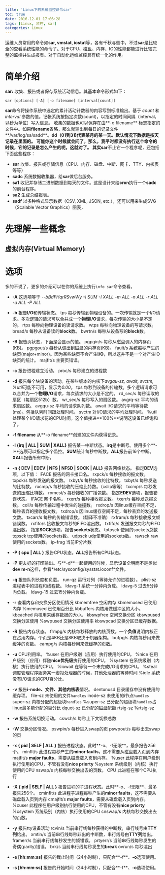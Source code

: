 ```yaml
---
title: 'Linux下的系统监控命令sar'
toc: true
date: 2016-12-01 17:06:28
tags: [Linux, 监控, sar]
categories: Linux
---
```

运维人员常用的命令如**sar, vmstat, iostat**等，各有千秋与侧中，不过**sar**是比较全的查看系统性能的命令了。对于CPU、磁盘、内存、IO的性能都能进行比较完整的监控并生成报表。对于自动化运维监控具有统一化的作用。
<!--more-->
# 简单介绍
**sar:** 收集、报告或者保存系统活动信息。其基本命令形式如下：
```
sar [options] [-A] [-o filename] [interval[count]]
```
**sar**命令将操作系统中选定的累计活动计数器的内容写到标准输出。基于 *count* 和 *interval* 参数的值，记帐系统按指定次数(count)，以指定的时间间隔（interval，以秒为单位）写入信息。
收集的数据也可以保存在由**-o filename** 标志指定的文件中。如果**filename**省略，那么就输出到每日的记录文件**/var/log/sa/sadd**。**dd（01到31)**代表某月的某一天。默认情况下数据是按天记录在里面的。
可能你这个时候就会问了，那么，我平时都没有执行这个命令的时候，它的记录是怎么产生的呢，这就对了。
其实**sar**不止它一个程序呢，还包括下面这些程序：
- **sar** 收集、报告或存储信息（CPU、内存、磁盘、中断、网卡、TTY、内核表等等）
- **sadc** 系统数据收集器，给**sar**做后台服务。
- **sa1** 收记并存储二进制数据到每天的文件。这是设计来给**cron**执行一个**sadc**的前台程序。
- **sa2** 生成总结报表。
- **sadf** 以多种格式显示数据（CSV, XML, JSON, etc.），还可以用来生成SVG（Scalable Vector Graphics）图表，
# 先理解一些概念
## 虚拟内存(Virtual Memory)
# 选项
多的不说了，更多的介绍可以在你的系统上执行`info sar`命令查看。
- **-A**	这选项等于 *--bBdFHqrRSvwWy -I SUM -I XALL -m ALL -n ALL -r ALL -u ALL -P ALL*
- **-b**	报告**I/O**和传输状态。
	tps	每秒传输到物理设备的。一次传输就是一个I/O请求。多次逻辑的请求可以合并成一个**物理I/O**请求，每次传输的大小是不定的。
	rtps	每秒向物理设备的读请求数。
	wtps	每秒向物理设备的写请求数。
	bread/s	每秒从设备读的**block**数。
	bwrtn/s	每秒从设备写的**block**数。
- **-B**	报告页状态，下面是会显示的值。
    pgpgin/s	每秒从磁盘调入的内存页(KB)。
    pgpgout/s	每秒从调出到磁盘的内存页(KB)。
    fault/s	系统每秒产生的缺页(major+minor)。因为某些缺页不会产生**I/O**，所以这并不是一个对产生IO缺页的统计。
    majflt/s	主要页错误。
- **-c**	报告进程建立活动。
	proc/s	每秒建立的进程数
- **-d**	报告每个块设备的活动。在某些版本的内核下*avgqu-sz, await, svctm, %util*可能不可用，显示为*0.00*。
	tps	每秒到设备的传输数。多个逻辑请求可以合并为一个**物理I/O**请求，每次请求的大小是不定的。
	rd_sec/s	每秒读取的扇区（每扇区512b）数。
	wr_sec/s	每秒写入的扇区数。
	avgrq-sz	平均的请求扇区数。
	avgqu-sz	平均的请求队列数。
	await	I/O请求的平均等待数(ms)。包括队列时间跟处理时间。
	svctm	对I/O请求的平均处理时间。
	%util	处理某个I/O请求花的CPU时间。这个值接进**100%**说明这设备已经饱和了。
- **-f filename**	从**-o filename**创建的文件内获得记录。
- **-I {irq | ALL | SUM | XALL}**	报告某一中断状态。**irq**是中断号。使用多个**-I**选项可以指定多个监控。**SUM**统计每秒中断数。**ALL**报告前16个中断。**XALL**报告所有中断。
- **-n { DEV | EDEV | NFS | NFSD | SOCK | ALL}** 报告网络状态。
 指定**DEV**选项，以下值：
  IFACE	报告的网卡接口名。
  rxpck/s	每秒接收的报文数。
  txpck/s	每秒发送的报文数。
  rxbyt/s	每秒接收的比特数。
  txbyt/s	每秒发送的比特数。
  rxcmp/s	每秒接收的压缩比特数。（cslip等等）
  txcmp/s	每秒发送的压缩比特数。
  rxmcst/s	每秒接收的广播包数。
 指定**EDEV**选项，报告错误状态。
  IFACE 网卡名称。
  rxerr/s	每秒接收报文数。
  txerr/s	每秒发送报文数。
  coll/s	每秒传输过程中发生的碰撞数。
  rxdrop/s	因linux缓存空间不足，每秒丢弃的接收报文数。
  txdrop/s	因linux缓存空间不足，每秒丢弃的发送报文数。
  txcarr/s	每秒的传输错误数。（翻译不准确）
  rxfram/s	每秒接收报文帧错误数。
  rxfifo/s	接收报文每秒的FIFO溢出数。
  txfifo/s	发送报文每秒的FIFO溢出数。
 指定**SOCK**选项，报告**sockets**状态。
  totosck	使用的sockets总数
  tcpsck	tcp使用的sockets数。
  udpsck	udp使用的sockets数。
  rawsck	raw使用的sockets数。
  ip-frag	当前IP分片数
- **-P { cpu | ALL }**	报告CPU状态。**ALL**报告所有CPU状态。
- **-P**	更友好的打印输出。与**-d**一起使用的时候，显示设备全明而不是类似 **dev m-n**这样，参看*/etc/sysconfig/sysstat.ioconf*文件。
- **-q**	报告队列长度和负载。
    run-qz	运行对列（等待允许的进程数）。
    plist-sz	进程表中的进程和线程数。
    ldavg-1	系统一分钟内负载。
    ldavg-5	过去5分钟内负载。
    ldavg-15	过去15分钟内负载。
- **-r**	查看内存和交换分区使用情况
    kbmemfree	空闲内存
    kbmemused	已使用内存
    %memused 	已使用百分比
    kbbuffers	内核用做缓冲区的大小。
    kbcached 	内核用来缓存数据的大小。
    kbswpfree 	空闲交换分区
    kbswpused	交换分区使用
    %swpused	交换分区使用率
    kbswpcad	交换分区已缓存数据。
- **-R**	报告内存状态。
    frmpg/s	内核每秒释放的内核页数。一个**负值**说明内核正在占用内存。个页是4KB还是8KB取决于机器架构。
    bufpg/s	内核每秒用来做缓冲的页数。
    campg/s	内核每秒用来做缓存的页数。
- **-u**	CPU利用率。
    %user	在用户级别（应用）执行使用的CPU。
    %nice	在用户级别（应用）伴随**nice优先级**执行使用的CPU。
    %system	在系统级别（内核）执行使用的CPU。
    %iowait	在等待一个未完成I/O请求的CPU。
    %steal	调度管理程序服务某一虚拟处理器的时候，其他处理器的等待时间
    %idle	系统没有I/O请求的CPU百分比。
- **-v**	报告**i-node、文件、其他内核表**情况。
    dentunusd	目录缓存中没有使用的缓存项。
    file-sz	未使用的文件`handles`
    inode-sz	未使用的i节点`handles`
    super-sz	内核分配的超级块`handles`
    %super-sz	已分配的超级块`handles`占linux最多能分配的百分比
    dquot-sz	已分配的磁盘配额
    rtsig-sz
    %rtsig-sz
- **-w**	报告系统切换活动。
    cswch/s	每秒上下文切换总数
- **-W**	交换分区情况。
    pswpin/s	每秒进入swap的页
    pswpout/s	每秒出去swap的页
- **-x { pid | SELF | ALL }** 报告进程状态。此时**-o、-f无限**，最多报告256个。
    minflt/s	此进程每秒产生的**minor faults**，这不需要从磁盘载入页到内存
    majflt/s	**major faults**，需要从磁盘载入页到内存。
    %user	此程序在用户级别执行使用的CPU，不管有没有**nice priorty**
    %system	系统级别（内核）执行使用的CPU
    nswap/s	内核每秒交换出去的页数。
    CPU	此进程在哪个CPU执行

- **-X { pid | SELF | ALL }** 报告进程的子进程状态。此时**-o、-f无限**，最多报告256个。
    cminflt/s	此进程子进程每秒产生的**minor faults**，这不需要从磁盘载入页到内存
    cmajflt/s	**major faults**，需要从磁盘载入页到内存。
    %cuser	此程序在用户级别执行使用的CPU，不管有没有**nice priorty**
    %csystem	系统级别（内核）执行使用的CPU
    cnswap/s	内核每秒交换出去的页数。
- **-y**	报告tty设备活动
    rcvin/s	当前串行线每秒获得的中断数，串行线号由**TTY列**给出。
    xmtin/s	当前串行线每秒非出的中断数，串行线号由**TTY列**给出。
    framerr/s	当前串行线每秒发生的帧错误。
    prtyerr/s	当前串行线每秒发生的奇偶(parity)错误。
    brk/s	当前串行线每秒发生的**break**
    ovrun/s	每秒溢出
- **-e [hh:mm:ss]**	报告的截止时间（24小时制），只配合**-f**、**-o**选项使用。
- **-s [hh:mm:ss]**	报告的开始时间（24小时制），只配合**-f**、**-o**选项使用。
